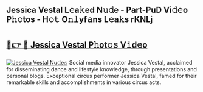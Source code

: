 ## Jessica Vestal L𝚎a𝚔ed N𝚞𝚍e - Part-PuD Vi𝚍𝚎o P𝚑𝚘tos - H𝚘𝚝 O𝚗𝚕yf𝚊ns L𝚎a𝚔s rKNLj

# <h2><a href="http://kf0g5m.oniu.top/?m=Jessica+Vestal">🔗👉 🔴 Jessica Vestal P𝚑ot𝚘𝚜 V𝚒d𝚎o</a></h2>

[![Jessica Vestal Nu𝚍e𝚜](https://i.imgur.com/0qMVB7G.gif)](http://kf0g5m.oniu.top/?m=Jessica+Vestal)
Social media innovator Jessica Vestal, acclaimed for disseminating dance and lifestyle knowledge, through presentations and personal blogs. Exceptional circus performer Jessica Vestal, famed for their remarkable skills and accomplishments in various circus acts.  
